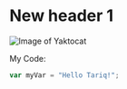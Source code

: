 # New header 1

![Image of Yaktocat](https://octodex.github.com/images/yaktocat.png)

My Code: 
``` javascript
var myVar = "Hello Tariq!";
```
